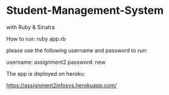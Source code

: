 # Student-Management-System
with Ruby &amp; Sinatra

How to run:
ruby app.rb


please use the following username and password to run:

username: assignment2
password: new


The app is deployed on heroku:

https://assignment2infosys.herokuapp.com/
